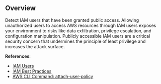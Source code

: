 ## Overview

Detect IAM users that have been granted public access. Allowing unauthorized users to access AWS resources through IAM users exposes your environment to risks like data exfiltration, privilege escalation, and configuration manipulation. Publicly accessible IAM users are a critical security concern that undermines the principle of least privilege and increases the attack surface.

**References**:
- [IAM Users](https://docs.aws.amazon.com/IAM/latest/UserGuide/id_users.html)
- [IAM Best Practices](https://docs.aws.amazon.com/IAM/latest/UserGuide/best-practices.html)
- [AWS CLI Command: attach-user-policy](https://awscli.amazonaws.com/v2/documentation/api/latest/reference/iam/attach-user-policy.html)